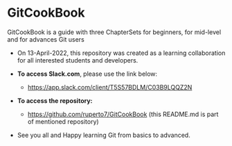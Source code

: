 # GitCookBook
GitCookBook is a guide with three ChapterSets for beginners, for mid-level and for advances Git users

  * On 13-April-2022, this repository was created as a learning collaboration for all interested students and developers.

  * **To access Slack.com**, please use the link below:
    * https://app.slack.com/client/T5S57BDLM/C03B9LQQZ2N

  * **To access the repository:**
    * https://github.com/ruperto7/GitCookBook (this README.md is part of mentioned repository)

  * See you all and Happy learning Git from basics to advanced.
